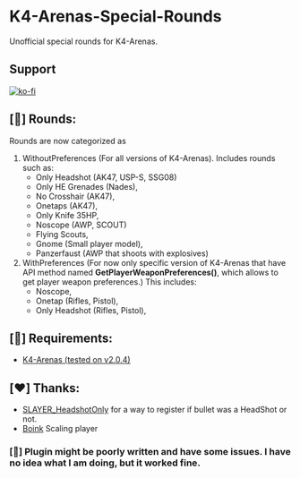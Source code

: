 # K4-Arenas-Special-Rounds
 Unofficial special rounds for K4-Arenas. <br/>

## Support
[![ko-fi](https://ko-fi.com/img/githubbutton_sm.svg)](https://ko-fi.com/H2H8TK0L9)

## [🔫] Rounds:
Rounds are now categorized as
1. WithoutPreferences (For all versions of K4-Arenas). Includes rounds such as:
   - Only Headshot (AK47, USP-S, SSG08)
   - Only HE Grenades (Nades),
   - No Crosshair (AK47),
   - Onetaps (AK47),
   - Only Knife 35HP,
   - Noscope (AWP, SCOUT)
   - Flying Scouts,
   - Gnome (Small player model),
   - Panzerfaust (AWP that shoots with explosives)
2. WithPreferences (For now only specific version of K4-Arenas that have API method named **GetPlayerWeaponPreferences()**, which allows to get player weapon preferences.) This includes:
   - Noscope,
   - Onetap (Rifles, Pistol),
   - Only Headshot (Rifles, Pistol),

## [📌] Requirements:
- [K4-Arenas (tested on v2.0.4)](https://github.com/K4ryuu/K4-Arenas)

## [❤️] Thanks:
- [SLAYER_HeadshotOnly](https://github.com/zakriamansoor47/SLAYER_HeadshotOnly) for a way to register if bullet was a HeadShot or not.
- [Boink](https://discord.com/channels/1160907911501991946/1213990479637651489/1330357665293013012) Scaling player

### [🚨] Plugin might be poorly written and have some issues. I have no idea what I am doing, but it worked fine.

